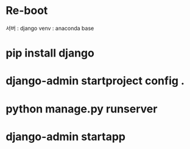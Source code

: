 # Re-boot
서버 : django
venv : anaconda base 

# pip install django
# django-admin startproject config .

# python manage.py runserver

# django-admin startapp <APP NAME>